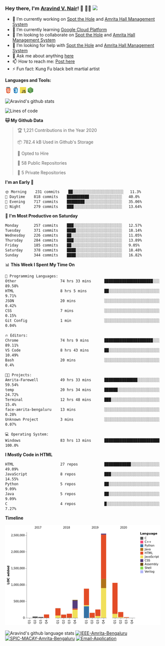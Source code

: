 ### Hey there, I'm [Aravind V. Nair](https://AravindVNair99.github.io)! 👋 👨‍💻 ![](https://komarev.com/ghpvc/?username=AravindVNair99&label=Profile+Views)

- 🔭 I’m currently working on [Spot the Hole](https://github.com/AravindVNair99/Spot-the-Hole) and [Amrita Hall Management System](https://github.com/AravindVNair99/Hall-Management-System)
- 🌱 I’m currently learning [Google Cloud Platform](https://cloud.google.com)
- 👯 I’m looking to collaborate on [Spot the Hole](https://github.com/AravindVNair99/Spot-the-Hole) and [Amrita Hall Management System](https://github.com/AravindVNair99/Hall-Management-System)
- 🤔 I’m looking for help with [Spot the Hole](https://github.com/AravindVNair99/Spot-the-Hole) and [Amrita Hall Management System](https://github.com/AravindVNair99/Hall-Management-System)
- 💬 Ask me about anything [here](https://github.com/AravindVNair99/AravindVNair99/issues)
- 📫 How to reach me: [Post here](https://github.com/AravindVNair99/AravindVNair99/issues)
- ⚡ Fun fact: Kung Fu black belt martial artist

**Languages and Tools:**

<code><img height="20px" src="https://raw.githubusercontent.com/github/explore/80688e429a7d4ef2fca1e82350fe8e3517d3494d/topics/html/html.png"></code>
<code><img height="20px" src="https://raw.githubusercontent.com/github/explore/80688e429a7d4ef2fca1e82350fe8e3517d3494d/topics/css/css.png"></code>
<code><img height="20px" src="https://raw.githubusercontent.com/github/explore/80688e429a7d4ef2fca1e82350fe8e3517d3494d/topics/javascript/javascript.png"></code>
<code><img height="20px" src="https://raw.githubusercontent.com/github/explore/80688e429a7d4ef2fca1e82350fe8e3517d3494d/topics/nodejs/nodejs.png"></code>

![Aravind's github stats](https://github-readme-stats.vercel.app/api?username=AravindVNair99&show_icons=true&include_all_commits=true&count_private=true)

<!--START_SECTION:waka-->
![Lines of code](https://img.shields.io/badge/From%20Hello%20World%20I%27ve%20Written-121.0%20million%20lines%20of%20code-blue)

**🐱 My Github Data** 

> 🏆 1,221 Contributions in the Year 2020
 > 
> 📦 782.4 kB Used in Github's Storage 
 > 
> 💼 Opted to Hire
 > 
> 📜 58 Public Repositories
 > 
> 🔑 5 Private Repositories 

**I'm an Early 🐤** 

```text
🌞 Morning    231 commits    ██░░░░░░░░░░░░░░░░░░░░░░░   11.3% 
🌆 Daytime    818 commits    ██████████░░░░░░░░░░░░░░░   40.0% 
🌃 Evening    717 commits    ████████░░░░░░░░░░░░░░░░░   35.06% 
🌙 Night      279 commits    ███░░░░░░░░░░░░░░░░░░░░░░   13.64%

```
📅 **I'm Most Productive on Saturday** 

```text
Monday       257 commits    ███░░░░░░░░░░░░░░░░░░░░░░   12.57% 
Tuesday      371 commits    ████░░░░░░░░░░░░░░░░░░░░░   18.14% 
Wednesday    226 commits    ██░░░░░░░░░░░░░░░░░░░░░░░   11.05% 
Thursday     284 commits    ███░░░░░░░░░░░░░░░░░░░░░░   13.89% 
Friday       185 commits    ██░░░░░░░░░░░░░░░░░░░░░░░   9.05% 
Saturday     378 commits    ████░░░░░░░░░░░░░░░░░░░░░   18.48% 
Sunday       344 commits    ████░░░░░░░░░░░░░░░░░░░░░   16.82%

```


📊 **This Week I Spent My Time On** 

```text
💬 Programming Languages: 
Other                    74 hrs 33 mins      ██████████████████████░░░   89.58% 
HTML                     8 hrs 5 mins        ██░░░░░░░░░░░░░░░░░░░░░░░   9.71% 
JSON                     20 mins             ░░░░░░░░░░░░░░░░░░░░░░░░░   0.42% 
CSS                      7 mins              ░░░░░░░░░░░░░░░░░░░░░░░░░   0.15% 
Git Config               1 min               ░░░░░░░░░░░░░░░░░░░░░░░░░   0.04%

🔥 Editors: 
Chrome                   74 hrs 9 mins       ██████████████████████░░░   89.11% 
VS Code                  8 hrs 43 mins       ██░░░░░░░░░░░░░░░░░░░░░░░   10.49% 
Bash                     20 mins             ░░░░░░░░░░░░░░░░░░░░░░░░░   0.4%

🐱‍💻 Projects: 
Amrita-Farewell          49 hrs 33 mins      ███████████████░░░░░░░░░░   59.54% 
temp                     20 hrs 34 mins      ██████░░░░░░░░░░░░░░░░░░░   24.72% 
Terminal                 12 hrs 48 mins      ███░░░░░░░░░░░░░░░░░░░░░░   15.4% 
face-amrita-bengaluru    13 mins             ░░░░░░░░░░░░░░░░░░░░░░░░░   0.28% 
Unknown Project          3 mins              ░░░░░░░░░░░░░░░░░░░░░░░░░   0.07%

💻 Operating System: 
Windows                  83 hrs 13 mins      █████████████████████████   100.0%

```

**I Mostly Code in HTML** 

```text
HTML                     27 repos            ████████████░░░░░░░░░░░░░   49.09% 
JavaScript               8 repos             ███░░░░░░░░░░░░░░░░░░░░░░   14.55% 
Python                   5 repos             ██░░░░░░░░░░░░░░░░░░░░░░░   9.09% 
Java                     5 repos             ██░░░░░░░░░░░░░░░░░░░░░░░   9.09% 
C                        4 repos             █░░░░░░░░░░░░░░░░░░░░░░░░   7.27%

```


**Timeline**

![Chart not found](https://github.com/aravindvnair99/aravindvnair99/blob/master/charts/bar_graph.png) 


<!--END_SECTION:waka-->
![Aravind's github language stats](https://github-readme-stats.vercel.app/api/top-langs/?username=AravindVNair99&layout=compact)
[![IEEE-Amrita-Bengaluru](https://github-readme-stats.vercel.app/api/pin/?username=AravindVNair99&repo=IEEE-Amrita-Bengaluru)](https://github.com/AravindVNair99/IEEE-Amrita-Bengaluru)
[![SPIC-MACAY-Amrita-Bengaluru](https://github-readme-stats.vercel.app/api/pin/?username=AravindVNair99&repo=SPIC-MACAY-Amrita-Bengaluru)](https://github.com/AravindVNair99/SPIC-MACAY-Amrita-Bengaluru)
[![Email-Application](https://github-readme-stats.vercel.app/api/pin/?username=AravindVNair99&repo=Email-Application)](https://github.com/AravindVNair99/Email-Application)

<!--
<p align="center">
<a href="https://buymeacoffee.com/AravindVNair99" target="_blank"><img src="https://cdn.buymeacoffee.com/buttons/arial-blue.png" alt="Buy Aravind A Coffee" height="40" width="170" ></a>
</p>
-->
